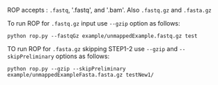 ROP accepts : `.fastq`, '.fastq', and '.bam'. Also `.fastq.gz` and `.fasta.gz`

To run ROP for `.fastq.gz` input use `--gzip` option as follows:

```
python rop.py --fastqGz example/unmappedExample.fastq.gz test
``` 

TO run ROP for `.fasta.gz` skipping STEP1-2 use `--gzip` and `--skipPreliminary` options as follows:

```
python rop.py --gzip --skipPreliminary example/unmappedExampleFasta.fasta.gz testNew1/
```
